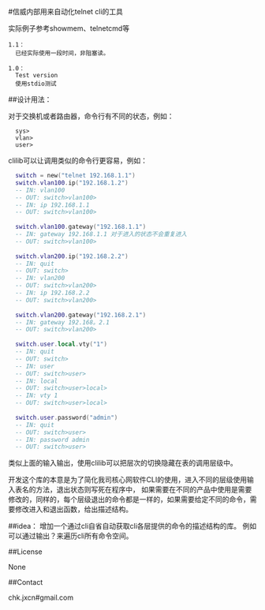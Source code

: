 #信威内部用来自动化telnet cli的工具

  实际例子参考showmem、telnetcmd等


```
1.1：
  已经实际使用一段时间，非阻塞读。

1.0：
  Test version
  使用stdio测试
```

  
  
##设计用法：

  对于交换机或者路由器，命令行有不同的状态，例如：
```
  sys>
  vlan>
  user>
```

  clilib可以让调用类似的命令行更容易，例如：
```lua
  switch = new("telnet 192.168.1.1")
  switch.vlan100.ip("192.168.1.2")
  -- IN: vlan100
  -- OUT: switch>vlan100>
  -- IN: ip 192.168.1.1
  -- OUT: switch>vlan100>
  
  switch.vlan100.gateway("192.168.1.1")
  -- IN: gateway 192.168.1.1 对于进入的状态不会重复进入
  -- OUT: switch>vlan100>
  
  switch.vlan200.ip("192.168.2.2")
  -- IN: quit
  -- OUT: switch>
  -- IN: vlan200
  -- OUT: switch>vlan200>
  -- IN: ip 192.168.2.2
  -- OUT: switch>vlan200>
  
  switch.vlan200.gateway("192.168.2.1")
  -- IN: gateway 192.168。2.1
  -- OUT: switch>vlan200>
  
  switch.user.local.vty("1")
  -- IN: quit
  -- OUT: switch>
  -- IN: user
  -- OUT: switch>user>
  -- IN: local
  -- OUT: switch>user>local>
  -- IN: vty 1
  -- OUT: switch>user>local>
  
  switch.user.password("admin")
  -- IN: quit
  -- OUT: switch>user>
  -- IN: password admin
  -- OUT: switch>user>
```

类似上面的输入输出，使用clilib可以把层次的切换隐藏在表的调用层级中。

开发这个库的本意是为了简化我司核心网软件CLI的使用，进入不同的层级使用输入表名的方法，退出状态则写死在程序中，
如果需要在不同的产品中使用是需要修改的，同样的，每个层级退出的命令都是一样的，如果需要给定不同的命令，需要修改进入和退出函数，给出描述结构。


##idea：
  增加一个通过cli自省自动获取cli各层提供的命令的描述结构的库。
  例如可以通过输出？来遍历cli所有命令空间。
  
##License  

  None


##Contact

  chk.jxcn#gmail.com
  

